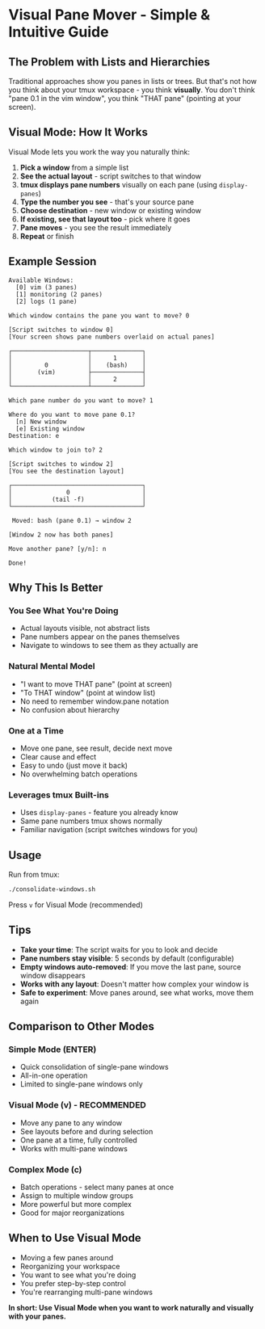 # Visual Pane Mover - Simple & Intuitive Guide

## The Problem with Lists and Hierarchies

Traditional approaches show you panes in lists or trees. But that's not how you think about your tmux workspace - you think **visually**. You don't think "pane 0.1 in the vim window", you think "THAT pane" (pointing at your screen).

## Visual Mode: How It Works

Visual Mode lets you work the way you naturally think:

1. **Pick a window** from a simple list
2. **See the actual layout** - script switches to that window
3. **tmux displays pane numbers** visually on each pane (using `display-panes`)
4. **Type the number you see** - that's your source pane
5. **Choose destination** - new window or existing window
6. **If existing, see that layout too** - pick where it goes
7. **Pane moves** - you see the result immediately
8. **Repeat** or finish

## Example Session

```
Available Windows:
  [0] vim (3 panes)
  [1] monitoring (2 panes)
  [2] logs (1 pane)

Which window contains the pane you want to move? 0

[Script switches to window 0]
[Your screen shows pane numbers overlaid on actual panes]

┌─────────────────────┬──────────────┐
│                     │      1       │
│         0           │    (bash)    │
│       (vim)         ├──────────────┤
│                     │      2       │
└─────────────────────┴──────────────┘

Which pane number do you want to move? 1

Where do you want to move pane 0.1?
  [n] New window
  [e] Existing window
Destination: e

Which window to join to? 2

[Script switches to window 2]
[You see the destination layout]

┌────────────────────────────────────┐
│               0                    │
│           (tail -f)                │
└────────────────────────────────────┘

 Moved: bash (pane 0.1) → window 2

[Window 2 now has both panes]

Move another pane? [y/n]: n

Done!
```

## Why This Is Better

### You See What You're Doing
- Actual layouts visible, not abstract lists
- Pane numbers appear on the panes themselves
- Navigate to windows to see them as they actually are

### Natural Mental Model
- "I want to move THAT pane" (point at screen)
- "To THAT window" (point at window list)
- No need to remember window.pane notation
- No confusion about hierarchy

### One at a Time
- Move one pane, see result, decide next move
- Clear cause and effect
- Easy to undo (just move it back)
- No overwhelming batch operations

### Leverages tmux Built-ins
- Uses `display-panes` - feature you already know
- Same pane numbers tmux shows normally
- Familiar navigation (script switches windows for you)

## Usage

Run from tmux:
```bash
./consolidate-windows.sh
```

Press `v` for Visual Mode (recommended)

## Tips

- **Take your time**: The script waits for you to look and decide
- **Pane numbers stay visible**: 5 seconds by default (configurable)
- **Empty windows auto-removed**: If you move the last pane, source window disappears
- **Works with any layout**: Doesn't matter how complex your window is
- **Safe to experiment**: Move panes around, see what works, move them again

## Comparison to Other Modes

### Simple Mode (ENTER)
- Quick consolidation of single-pane windows
- All-in-one operation
- Limited to single-pane windows only

### Visual Mode (v) - RECOMMENDED
- Move any pane to any window
- See layouts before and during selection
- One pane at a time, fully controlled
- Works with multi-pane windows

### Complex Mode (c)
- Batch operations - select many panes at once
- Assign to multiple window groups
- More powerful but more complex
- Good for major reorganizations

## When to Use Visual Mode

- Moving a few panes around
- Reorganizing your workspace
- You want to see what you're doing
- You prefer step-by-step control
- You're rearranging multi-pane windows

**In short: Use Visual Mode when you want to work naturally and visually with your panes.**
